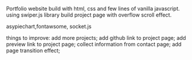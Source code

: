 Portfolio website build with html, css and few lines of vanilla javascript.
using swiper.js library build project page with overflow scroll effect.

asypiechart,fontawsome, socket.js

things to improve:
add more projects;
add github link to project page;
add preview link to project page;
collect information from contact page;
add page transition effect;
